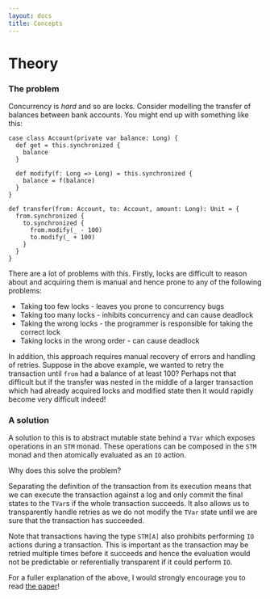 ```yaml
---
layout: docs
title: Concepts
---
```


# Theory

### The problem

Concurrency is *hard* and so are locks. Consider modelling the transfer of
balances between bank accounts. You might end up with something like this:

```tut:silent
case class Account(private var balance: Long) {
  def get = this.synchronized {
    balance
  }
  
  def modify(f: Long => Long) = this.synchronized {
    balance = f(balance)
  }
}

def transfer(from: Account, to: Account, amount: Long): Unit = {
  from.synchronized {
    to.synchronized {
      from.modify(_ - 100)
      to.modify(_ + 100)
    }
  }
}
```

There are a lot of problems with this. Firstly, locks are difficult to reason about
and acquiring them is manual and hence prone to any of the following problems:
 * Taking too few locks - leaves you prone to concurrency bugs
 * Taking too many locks - inhibits concurrency and can cause deadlock
 * Taking the wrong locks - the programmer is responsible for taking the correct lock
 * Taking locks in the wrong order - can cause deadlock

In addition, this approach requires manual recovery of errors and handling of retries.
Suppose in the above example, we wanted to retry the transaction until `from` had a
balance of at least 100? Perhaps not that difficult but if the transfer was nested
in the middle of a larger transaction which had already acquired locks and modified
state then it would rapidly become very difficult indeed!

### A solution

A solution to this is to abstract mutable state behind a `TVar` which exposes
operations in an `STM` monad. These operations can be composed in the `STM`
monad and then atomically evaluated as an `IO` action.

Why does this solve the problem?

Separating the definition of the transaction from its execution means that we can
execute the transaction against a log and only commit the final states to the `TVar`s
if the whole transaction succeeds. It also allows us to transparently handle retries
as we do not modify the `TVar` state until we are sure that the transaction has succeeded.

Note that transactions having the type `STM[A]` also prohibits performing `IO` actions
during a transaction. This is important as the transaction may be retried multiple
times before it succeeds and hence the evaluation would not be predictable or
referentially transparent if it could perform `IO`.

For a fuller explanation of the above, I would strongly encourage you to read
[the paper](https://www.microsoft.com/en-us/research/wp-content/uploads/2016/02/beautiful.pdf)!

